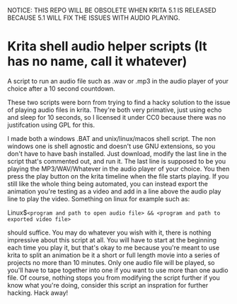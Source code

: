 NOTICE: THIS REPO WILL BE OBSOLETE WHEN KRITA 5.1 IS RELEASED BECAUSE 5.1 WILL FIX THE ISSUES WITH AUDIO PLAYING.


# Krita shell audio helper scripts (It has no name, call it whatever)
A script to run an audio file such as .wav or .mp3 in the audio player of your choice after a 10 second countdown.

These two scripts were born from trying to find a hacky solution to the issue of playing audio files in krita.
They're both very primative, just using echo and sleep for 10 seconds, so I licensed it under CC0 because there was no justifcation using GPL for this.

I made both a windows .BAT and unix/linux/macos shell script. The non windows one is shell agnostic and doesn't use GNU extensions, so you don't have to have bash installed. Just download, modify the last line in the script that's commented out, and run it. The last line is supposed to be you playing the MP3/WAV/Whatever in the audio player of your choice. You then press the play button on the krita timeline when the file starts playing. If you still like the whole thing being automated, you can instead export the animation you're testing as a video and add in a line above the audio play line to play the video. Something on linux for example such as:

Linux$```<program and path to open audio file> && <program and path to exported video file>```

should suffice. You may do whatever you wish with it, there is nothing impressive about this script at all. You will have to start at the beginning each time you play it, but that's okay to me because you're meant to use krita to split an animation be it a short or full length movie into a series of projects no more than 10 minutes. Only one audio file will be played, so you'll have to tape together into one if you want to use more than one audio file. Of course, nothing stops you from modifying the script further if you know what you're doing, consider this script an inspration for further hacking. Hack away!
